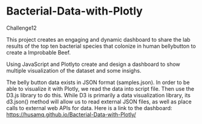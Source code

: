 # Bacterial-Data-with-Plotly
Challenge12

This project creates an engaging and dynamic dashboard to share the lab results of the top ten bacterial species that colonize in human bellybutton to create a Improbable Beef. 

Using JavaScript and Plotlyto create and design a dashboard to show multiple visualization of the dataset and some insighs.

The belly button data exists in JSON format (samples.json). In order to be able to visualize it with Plotly, we read the data into script file. Then use the D3.js library to do this. While D3 is primarily a data visualization library, its d3.json() method will allow us to read external JSON files, as well as place calls to external web APIs for data.
Here is a link to the dashboard: 
 https://husamq.github.io/Bacterial-Data-with-Plotly/



